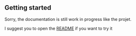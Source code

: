 ## Getting started

Sorry, the documentation is still work in progress like the projet.

I suggest you to open the [README](https://github.com/DKFN/bunnycdn-cli/blob/master/README.md) if you want to try it

